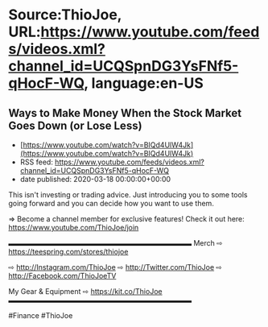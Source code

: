 # Source:ThioJoe, URL:https://www.youtube.com/feeds/videos.xml?channel_id=UCQSpnDG3YsFNf5-qHocF-WQ, language:en-US

## Ways to Make Money When the Stock Market Goes Down (or Lose Less)
 - [https://www.youtube.com/watch?v=BIQd4UlW4Jk](https://www.youtube.com/watch?v=BIQd4UlW4Jk)
 - RSS feed: https://www.youtube.com/feeds/videos.xml?channel_id=UCQSpnDG3YsFNf5-qHocF-WQ
 - date published: 2020-03-18 00:00:00+00:00

This isn't investing or trading advice. Just introducing you to some tools going forward and you can decide how you want to use them.

⇒ Become a channel member for exclusive features! Check it out here: https://www.youtube.com/ThioJoe/join

▬▬▬▬▬▬▬▬▬▬▬▬▬▬▬▬▬▬▬▬▬▬▬▬▬▬
Merch ⇨ https://teespring.com/stores/thiojoe

⇨ http://Instagram.com/ThioJoe
⇨ http://Twitter.com/ThioJoe
⇨ http://Facebook.com/ThioJoeTV

My Gear & Equipment ⇨ https://kit.co/ThioJoe
▬▬▬▬▬▬▬▬▬▬▬▬▬▬▬▬▬▬▬▬▬▬▬▬▬▬

#Finance #ThioJoe

